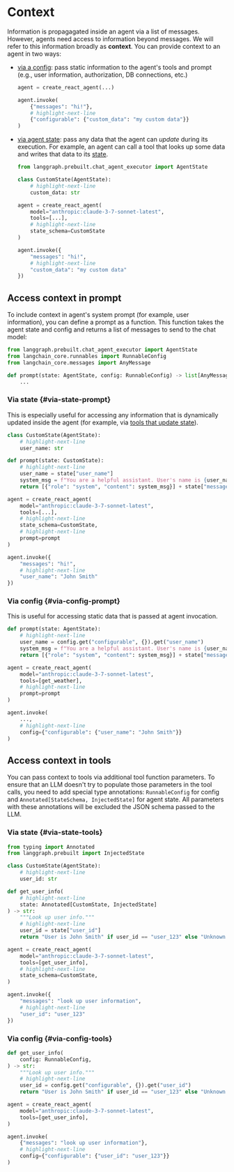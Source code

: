 # Context

Information is propagagated inside an agent via a list of messages. However, agents need access to information beyond messages. We will refer to this information broadly as **context**. You can provide context to an agent in two ways:

- [via a config](#context-passing-via-config): pass static information to the agent's tools and prompt (e.g., user information, authorization, DB connections, etc.)

    ```python
    agent = create_react_agent(...)

    agent.invoke(
        {"messages": "hi!"},
        # highlight-next-line
        {"configurable": {"custom_data": "my custom data"}}
    )
    ```

- [via agent state](#context-passing-via-state): pass any data that the agent can *update* during its execution. For example, an agent can call a tool that looks up some data and writes that data to its [state](../concepts/low_level.md#state).

    ```python
    from langgraph.prebuilt.chat_agent_executor import AgentState

    class CustomState(AgentState):
        # highlight-next-line
        custom_data: str

    agent = create_react_agent(
        model="anthropic:claude-3-7-sonnet-latest",
        tools=[...],
        # highlight-next-line
        state_schema=CustomState
    )

    agent.invoke({
        "messages": "hi!",
        # highlight-next-line
        "custom_data": "my custom data"
    })
    ```

## Access context in prompt

To include context in agent's system prompt (for example, user information), you can define a prompt as a function. This function takes the agent state and config and returns a list of messages to send to the chat model:

```python
from langgraph.prebuilt.chat_agent_executor import AgentState
from langchain_core.runnables import RunnableConfig
from langchain_core.messages import AnyMessage

def prompt(state: AgentState, config: RunnableConfig) -> list[AnyMessage]:
    ...
```

### Via state {#via-state-prompt}

This is especially useful for accessing any information that is dynamically updated inside the agent (for example, via [tools that update state](../how-tos/update-state-from-tools.ipynb)).

```python
class CustomState(AgentState):
    # highlight-next-line
    user_name: str

def prompt(state: CustomState):
    # highlight-next-line
    user_name = state["user_name"]
    system_msg = f"You are a helpful assistant. User's name is {user_name}"
    return [{"role": "system", "content": system_msg}] + state["messages"]

agent = create_react_agent(
    model="anthropic:claude-3-7-sonnet-latest",
    tools=[...],
    # highlight-next-line
    state_schema=CustomState,
    # highlight-next-line
    prompt=prompt
)

agent.invoke({
    "messages": "hi!",
    # highlight-next-line
    "user_name": "John Smith"
})
```

### Via config {#via-config-prompt}

This is useful for accessing static data that is passed at agent invocation.

```python
def prompt(state: AgentState):
    # highlight-next-line
    user_name = config.get("configurable", {}).get("user_name")
    system_msg = f"You are a helpful assistant. User's name is {user_name}"
    return [{"role": "system", "content": system_msg}] + state["messages"]

agent = create_react_agent(
    model="anthropic:claude-3-7-sonnet-latest",
    tools=[get_weather],
    # highlight-next-line
    prompt=prompt
)

agent.invoke(
    ...,
    # highlight-next-line
    config={"configurable": {"user_name": "John Smith"}}
)
```

## Access context in tools

You can pass context to tools via additional tool function parameters. To ensure that an LLM doesn't try 
to populate those parameters in the tool calls, you need to add special type annotations: 
`RunnableConfig` for config and `Annotated[StateSchema, InjectedState]` for agent state. All parameters with these annotations will be excluded the JSON schema passed to the LLM.

### Via state {#via-state-tools}

```python
from typing import Annotated
from langgraph.prebuilt import InjectedState

class CustomState(AgentState):
    # highlight-next-line
    user_id: str

def get_user_info(
    # highlight-next-line
    state: Annotated[CustomState, InjectedState]
) -> str:
    """Look up user info."""
    # highlight-next-line
    user_id = state["user_id"]
    return "User is John Smith" if user_id == "user_123" else "Unknown user"

agent = create_react_agent(
    model="anthropic:claude-3-7-sonnet-latest",
    tools=[get_user_info],
    # highlight-next-line
    state_schema=CustomState,
)

agent.invoke({
    "messages": "look up user information",
    # highlight-next-line
    "user_id": "user_123"
})
```

### Via config {#via-config-tools}

```python
def get_user_info(
    config: RunnableConfig,
) -> str:
    """Look up user info."""
    # highlight-next-line
    user_id = config.get("configurable", {}).get("user_id")
    return "User is John Smith" if user_id == "user_123" else "Unknown user"

agent = create_react_agent(
    model="anthropic:claude-3-7-sonnet-latest",
    tools=[get_user_info],
)

agent.invoke(
    {"messages": "look up user information"},
    # highlight-next-line
    config={"configurable": {"user_id": "user_123"}}
)
```
